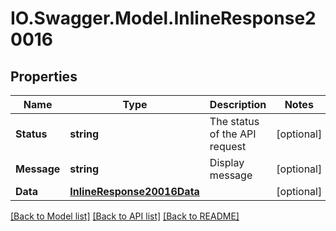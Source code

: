 # IO.Swagger.Model.InlineResponse20016
## Properties

Name | Type | Description | Notes
------------ | ------------- | ------------- | -------------
**Status** | **string** | The status of the API request | [optional] 
**Message** | **string** | Display message | [optional] 
**Data** | [**InlineResponse20016Data**](InlineResponse20016Data.md) |  | [optional] 

[[Back to Model list]](../README.md#documentation-for-models) [[Back to API list]](../README.md#documentation-for-api-endpoints) [[Back to README]](../README.md)

